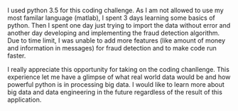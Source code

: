 I used python 3.5 for this coding challenge.
As I am not allowed to use my most familar language (matlab), I spent  3 days learning some basics of python. Then I spent one day just trying to import the data without error and another day developing and implementing the fraud detection algorithm. Due to time limit, I was unable to add more features (like amount of money and information in messages) for fraud detection and to make code run faster. 

I really appreciate this opportunity for taking on the coding chanllenge.  This experience let me have a glimpse of what real world data would be and how powerful python is in processing big data. I would like to learn more about big data and data engineering in the future regardless of the result of this application.
